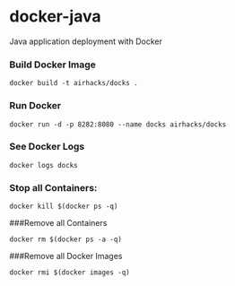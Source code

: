 # docker-java
Java application deployment with Docker

### Build Docker Image

```
docker build -t airhacks/docks .
```

### Run Docker

```
docker run -d -p 8282:8080 --name docks airhacks/docks
```

### See Docker Logs

```
docker logs docks
```

### Stop all Containers:

```
docker kill $(docker ps -q)
```

###Remove all Containers

```
docker rm $(docker ps -a -q)
```

###Remove all Docker Images

```
docker rmi $(docker images -q)
```
